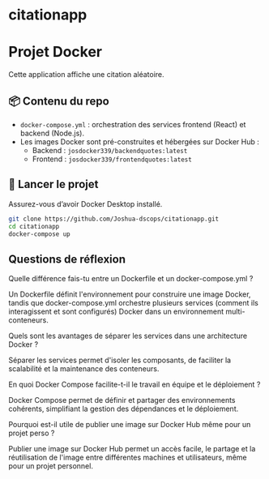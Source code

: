 # citationapp

# Projet Docker

Cette application affiche une citation aléatoire.

## 📦 Contenu du repo

- `docker-compose.yml` : orchestration des services frontend (React) et backend (Node.js).
- Les images Docker sont pré-construites et hébergées sur Docker Hub :
  - Backend : `josdocker339/backendquotes:latest`
  - Frontend : `josdocker339/frontendquotes:latest`

## 🚀 Lancer le projet

Assurez-vous d’avoir Docker Desktop installé.

```bash
git clone https://github.com/Joshua-dscops/citationapp.git
cd citationapp
docker-compose up
```

## Questions de réflexion

Quelle différence fais-tu entre un Dockerfile et un docker-compose.yml ?

Un Dockerfile définit l'environnement pour construire une image Docker, tandis que docker-compose.yml orchestre plusieurs services (comment ils interagissent et sont configurés) Docker dans un environnement multi-conteneurs.

Quels sont les avantages de séparer les services dans une architecture Docker ?

Séparer les services permet d'isoler les composants, de faciliter la scalabilité et la maintenance des conteneurs.

En quoi Docker Compose facilite-t-il le travail en équipe et le déploiement ?

Docker Compose permet de définir et partager des environnements cohérents, simplifiant la gestion des dépendances et le déploiement.

Pourquoi est-il utile de publier une image sur Docker Hub même pour un projet perso ?

Publier une image sur Docker Hub permet un accès facile, le partage et la réutilisation de l'image entre différentes machines et utilisateurs, même pour un projet personnel.
